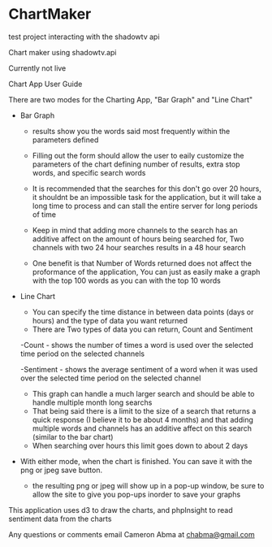 # ChartMaker
test project interacting with the shadowtv api

Chart maker using shadowtv.api

Currently not live

Chart App User Guide

There are two modes for the Charting App, "Bar Graph" and "Line Chart"

- Bar Graph
   - results show you the words said most frequently within the parameters defined
   - Filling out the form should allow the user to eaily customize the parameters of the chart defining number of results, extra stop words, and specific search words
   
   - It is recommended that the searches for this don't go over 20 hours, it shouldnt be an impossible task for the application, but it will take a long time to process and can stall the entire server for long periods of time
   - Keep in mind that adding more channels to the search has an additive affect on the amount of hours being searched for, Two channels with two 24 hour searches results in a 48 hour search
   - One benefit is that Number of Words returned does not affect the proformance of the application, You can just as easily make a graph with the top 100 words as you can with the top 10 words
   

- Line Chart
   - You can specify the time distance in between data points (days or hours) and the type of data you want returned
   - There are Two types of data you can return, Count and Sentiment

   -Count
      - shows the number of times a word is used over the selected time period on the selected channels
 
   -Sentiment
      - shows the average sentiment of a word when it was used over the selected time period on the selected channel

   - This graph can handle a much larger search and should be able to handle multiple month long searchs
   - That being said there is a limit to the size of a search that returns a quick response (I believe it to be about 4 months) and that adding multiple words and channels has an additive affect on this search (similar to the bar chart)
   - When searching over hours this limit goes down to about 2 days

   
 - With either mode, when the chart is finished. You can save it with the png or jpeg save button. 
	- the resulting png or jpeg will show up in a pop-up window, be sure to allow the site to give you pop-ups inorder to save your graphs
 


 This application uses d3 to draw the charts, and phpInsight to read sentiment data from the charts


 Any questions or comments email Cameron Abma at chabma@gmail.com
   
